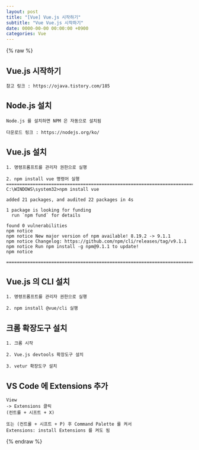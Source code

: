 ```yaml
---  
layout: post  
title: "[Vue] Vue.js 시작하기"  
subtitle: "Vue Vue.js 시작하기"  
date: 0000-00-00 00:00:00 +0900  
categories: Vue  
---  
```

{% raw %}  
## Vue.js 시작하기  
	참고 링크 : https://ojava.tistory.com/185  
  
## Node.js 설치  
	Node.js 를 설치하면 NPM 은 자동으로 설치됨  
  
	다운로드 링크 : https://nodejs.org/ko/  
  
## Vue.js 설치  
  
	1. 명령프롬프트를 관리자 권한으로 실행  
  
	2. npm install vue 명령어 실행  
	=================================================================================================================  
	C:\WINDOWS\system32>npm install vue  
  
	added 21 packages, and audited 22 packages in 4s  
  
	1 package is looking for funding  
	  run `npm fund` for details  
  
	found 0 vulnerabilities  
	npm notice  
	npm notice New major version of npm available! 8.19.2 -> 9.1.1  
	npm notice Changelog: https://github.com/npm/cli/releases/tag/v9.1.1  
	npm notice Run npm install -g npm@9.1.1 to update!  
	npm notice  
  
	=================================================================================================================  
  
## Vue.js 의 CLI 설치  
	1. 명령프롬프트를 관리자 권한으로 실행  
  
	2. npm install @vue/cli 실행  
  
## 크롬 확장도구 설치  
	1. 크롬 시작  
  
	2. Vue.js devtools 확장도구 설치  
  
	3. vetur 확장도구 설치  
  
## VS Code 에 Extensions 추가  
  
	View  
	-> Extensions 클릭  
	(컨트롤 + 시프트 + X)  
  
	또는 (컨트롤 + 시프트 + P) 후 Command Palette 를 켜서  
	Extensions: install Extensions 를 켜도 됨  
  
{% endraw %}